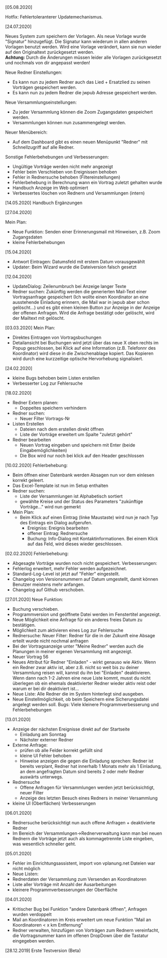 [05.08.2020]

Hotfix: Fehlertoleranterer Updatemechanismus.

[24.07.2020]

Neues System zum speichern der Vorlagen. Als neue Vorlage wurde "Signatur" hinzugefügt. Die Signatur kann wiederum in allen anderen Vorlagen benutzt werden.
Wird eine Vorlage verändert, kann sie nun wieder auf den Originaltext zurückgesetzt werden.  
__Achtung:__ Durch die Änderungen müssen leider alle Vorlagen zurückgesetzt und nochmals von dir angepasst werden!  

Neue Redner Einstellungen:
* Es kann nun zu jedem Redner auch das Lied + Ersatzlied zu seinen Vorträgen gespeichert werden.
* Es kann nun zu jedem Redner die jwpub Adresse gespeichert werden.

Neue Versammlungseinstellungen:
* Zu jeder Versammlung können die Zoom Zugangsdaten gespeichert werden.
* Versammlungen können nun zusammengelegt werden.

Neuer Menübereich:
* Auf dem Dashboard gibt es einen neuen Menüpunkt "Redner" mit Schnellzugriff auf alle Redner.

Sonstige Fehlerbehebungen und Verbesserungen:
* Ungültige Vorträge werden nicht mehr angezeigt
* Fehler beim Verschieben von Ereignissen behoben
* Fehler in Rednersuche behoben (Filtereinstellungen)
* Fehlerbehebung in Berechnung wann ein Vortrag zuletzt gehalten wurde
* Handbuch Anzeige im Web optimiert
* Verbessertes löschen von Rednern und Versammlungen (intern)

[14.05.2020]
Handbuch Ergänzungen

[27.04.2020]

Mein Plan: 
* Neue Funktion: Senden einer Erinnerungsmail mit Hinweisen, z.B. Zoom Zugangsdaten
* kleine Fehlerbehebungen

[15.04.2020]
* Antwort Eintragen: Datumsfeld mit erstem Datum vorausgewählt 
* Updater: Beim Wizard wurde die Dateiversion falsch gesetzt

[12.04.2020]
* UpdateDialog: Zeilenumbruch bei Anzeige langer Texte
* Redner suchen: Zukünftig werden die generierten Mail-Text einer Vortragsanfrage gespeichert (Ich wollte einen Koordinator an eine ausstehende Einladung erinnern, die Mail war in jwpub aber schon gelöscht...) und es gibt einen kleinen Button zur Anzeige in der Anzeige der offenen Anfragen. Wird die Anfrage bestätigt oder gelöscht, wird der Mailtext mit gelöscht.

[03.03.2020]
Mein Plan: 
 * Direktes Eintragen von Vortragsbuchungen
 * Detailansicht bei Buchungen wird jetzt über das neue X oben rechts im Popup geschlossen, bei Klick auf eine Information (z.B. Telefonnr des Koordinator) wird diese in die Zwischenablage kopiert. Das Kopieren wird durch eine kurzzeitige optische Hervorhebung signalisiert.
 
[24.02.2020]
* kleine Bugs behoben beim Listen erstellen
* Verbesserter Log zur Fehlersuche

[18.02.2020]
* Redner Extern planen:
  * Doppeltes speichern verhindern
* Redner suchen: 
  * Neuer Filter Vortrags-Nr
* Listen Erstellen
  *  Dateien nach dem erstellen direkt öffnen
  * Liste der Vorträge erweitert um Spalte "zuletzt gehört"
* Redner bearbeiten
  * Neuen Vortrag eingeben und speichern mit Enter (beide Eingabemöglichkeiten)
  * Die Box wird nur noch bei klick auf den Header geschlossen

[10.02.2020]
Fehlerbehebung:
* Beim öffnen einer Datenbank werden Absagen nun vor dem einlesen korrekt geleert.
* Das Excel-Template ist nun im Setup enthalten
* Redner suchen:
  * Liste der Versammlungen ist Alphabetisch sortiert
  * gewählte Kreise und der Status des Parameters "zukünftige Vorträge..." wird nun gemerkt
* Mein Plan:
  * Beim Klick auf einen Eintrag (linke Maustaste) wird nun je nach Typ des Eintrags ein Dialog aufgerufen.
    * Ereigniss: Ereignis bearbeiten
    * offener Eintrag: Rednersuche
    * Buchung: Info-Dialog mit Kontaktinformationen. Bei einem Klick auf das Feld, wird dieses wieder geschlossen.

[02.02.2020]
Fehlerbehebung: 
* Abgesagte Vorträge wurden noch nicht gespeichert.
Verbesserungen:
* Fehlerlog erweitert, mehr Fehler werden aufgezeichnet. 
* Standard-Log-Level ist jetzt auf "Fehler" eingestellt.
* Changelog von Versionsnummern auf Datum umgestellt, damit können Benutzer meistens mehr anfangen.
* Changelog auf Github verschoben.

[27.01.2020]
Neue Funktion:
* Buchung verschieben.
* Programmversion und geöffnete Datei werden im Fenstertitel angezeigt.
* Neue Möglichkeit eine Anfrage für ein anderes freies Datum zu bestätigen.
* Möglichkeit zum aktivieren eines Log zur Fehlersuche
* Rednersuche: Neuer Filter: Redner für die in der Zukunft eine Absage erteilt wurde nicht nochmal anfragen
* Bei der Vortragsanzeige unter "Meine Redner" werden auch die Planungen in meiner eigenen Versammlung mit angezeigt.
* Neuer Vortrag 56
* Neues Attribut für Redner "Einladen" - wirkt genauso wie Aktiv. Wenn ein Redner zwar aktiv ist, aber z.B. nicht so weit bis zu deiner Versammlung reisen will, kannst du ihn bei "Einladen" deaktivieren. Wenn dann nach 1-2 Jahren eine neue Liste kommt, musst du nicht überlegen ob ein ehemals deaktivierter Redner wieder aktiv reist oder warum er bei dir deaktiviert ist...
* Neue Liste: Alle Redner die im System hinterlegt sind ausgeben.
* Neue Einstellmöglichkeit, ob beim Speichern eine Sicherungsdatei angelegt werden soll.
Bugs: Viele kleinere Programmverbesserung und Fehlerbehebungen

[13.01.2020]
* Anzeige der nächsten Ereignisse direkt auf der Startseite
  * Einladung am Sonntag
  * Nächster externer Redner
* Externe Anfrage:
  * prüfen ob alle Felder korrekt gefüllt sind
  * kleine UI Fehler behoben
  * Hinweise anzeigen die gegen die Einladung sprechen: Redner ist bereits verplant, Redner hat innerhalb 1 Monats mehr als 1 Einladung, an dem angefragten Datum sind bereits 2 oder mehr Redner auswärts unterwegs.
* Rednersuche
  * Offene Anfragen für Versammlungen werden jetzt berücksichtigt, neuer Filter
  * Anzeige des letzten Besuch eines Redners in meiner Versammlung
* kleine UI (Oberflächen) Verbesserungen 


[06.01.2020]
* Rednersuche berücksichtigt nun auch offene Anfragen + deaktivierte Redner
* Im Bereich der Versammlungen->Rednerverwaltung kann man bei neuen Rednern die Vorträge jetzt auch als kommagetrennte Liste eingeben, was wesentlich schneller geht.

[05.01.2020]
* Fehler im Einrichtungsassistent, import von vplanung.net Dateien war nicht möglich
* Neue Listen: 
 * Rednerdaten der Versammlung zum Versenden an Koordinatoren 
 * Liste aller Vorträge mit Anzahl der Ausarbeitungen
* kleinere Programmverbesserungen der Oberfläche

[04.01.2020]
* Kritischer Bug bei Funktion "andere Datenbank öffnen", Anfragen wurden verdoppelt
* Mail an Koordinatoren im Kreis erweitert um neue Funktion "Mail an Koordinatoren < x km Entfernung"
* Redner verwalten, hinzufügen von Vorträgen zum Rednern vereinfacht, die Vortragsnummer kann im offenen DropDown über die Tastatur eingegeben werden.

[28.12.2019]
Erste Testversion (Beta)
